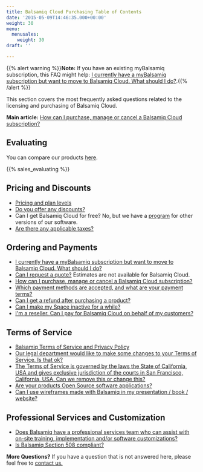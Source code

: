 ```yaml
---
title: Balsamiq Cloud Purchasing Table of Contents
date: '2015-05-09T14:46:35.000+00:00'
weight: 30
menu:
  menusales:
    weight: 30
draft: ''

---
```


{{% alert warning %}}**Note:** If you have an existing myBalsamiq subscription, this FAQ might help: [I currently have a myBalsamiq subscription but want to move to Balsamiq Cloud. What should I do?](/sales/mybtocloud).{{% /alert %}}

This section covers the most frequently asked questions related to the licensing and purchasing of Balsamiq Cloud.

**Main article:** [How can I purchase, manage or cancel a Balsamiq Cloud subscription?](/sales/cloudsubscriptions/)

## Evaluating

You can compare our products <a href="https://balsamiq.com/products/">here</a>.

{{% sales_evaluating %}}

## Pricing and Discounts

*   [Pricing and plan levels](https://balsamiq.com/buy/#cloud)
*   [Do you offer any discounts?](/sales/discounts/)
*   Can I get Balsamiq Cloud for free? No, but we have a [program](https://balsamiq.com/free) for other versions of our software.
*   [Are there any applicable taxes?](/sales/taxes/)

## Ordering and Payments

*   [I currently have a myBalsamiq subscription but want to move to Balsamiq Cloud. What should I do?](/sales/mybtocloud)
*   [Can I request a quote?](/sales/quote/) Estimates are not available for Balsamiq Cloud.
*   [How can I purchase, manage or cancel a Balsamiq Cloud subscription?](/sales/cloudsubscriptions/)
*   [Which payment methods are accepted, and what are your payment terms?](/sales/paymentmethods/#subscriptions)
*   [Can I get a refund after purchasing a product?](/sales/refunds/)
*   [Can I make my Space inactive for a while?](/sales/cloudsubscriptions/#auto-hibernation)
*   [I'm a reseller. Can I pay for Balsamiq Cloud on behalf of my customers?](/sales/cloudreseller/)

## Terms of Service

*   [Balsamiq Terms of Service and Privacy Policy](https://balsamiq.com/legal/)
*   [Our legal department would like to make some changes to your Terms of Service. Is that ok?](/sales/customeula/)
*   [The Terms of Service is governed by the laws the State of California, USA and gives exclusive jurisdiction of the courts in San Francisco, California, USA. Can we remove this or change this?](/sales/jurisdiction/)
*   [Are your products Open Source software applications?](/sales/opensource/)
*   [Can I use wireframes made with Balsamiq in my presentation / book / website?](/sales/ipownership/)

## Professional Services and Customization

*   [Does Balsamiq have a professional services team who can assist with on-site training, implementation and/or software customizations?](/sales/training/)
*   [Is Balsamiq Section 508 compliant?](/sales/508/)

​**More Questions?** If you have a question that is not answered here, please feel free to [contact us.](mailto:sales@balsamiq.com?subject=I%20have%20questions%20about%20purchasing%20Balsamiq%20Cloud)
